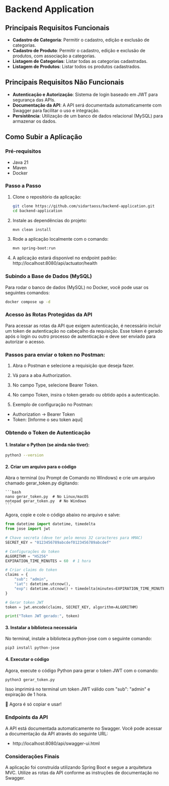 # Backend Application

## Principais Requisitos Funcionais

- **Cadastro de Categoria**: Permitir o cadastro, edição e exclusão de categorias.
- **Cadastro de Produto**: Permitir o cadastro, edição e exclusão de produtos, com associação a categorias.
- **Listagem de Categorias**: Listar todas as categorias cadastradas.
- **Listagem de Produtos**: Listar todos os produtos cadastrados.

## Principais Requisitos Não Funcionais

- **Autenticação e Autorização**: Sistema de login baseado em JWT para segurança das APIs.
- **Documentação da API**: A API será documentada automaticamente com Swagger para facilitar o uso e integração.
- **Persistência**: Utilização de um banco de dados relacional (MySQL) para armazenar os dados.

## Como Subir a Aplicação

### Pré-requisitos

- Java 21
- Maven
- Docker

### Passo a Passo

1. Clone o repositório da aplicação:
   ```bash
   git clone https://github.com/sidartaoss/backend-application.git
   cd backend-application
    ```

2. Instale as dependências do projeto:
   ```bash
   mvn clean install
   ```

3. Rode a aplicação localmente com o comando:
   ```bash
   mvn spring-boot:run
   ```
   
4. A aplicação estará disponível no endpoint padrão: http://localhost:8080/api/actuator/health

### Subindo a Base de Dados (MySQL)

Para rodar o banco de dados (MySQL) no Docker, você pode usar os seguintes comandos:

   ```bash
   docker compose up -d
   ```
### Acesso às Rotas Protegidas da API

Para acessar as rotas da API que exigem autenticação, é necessário incluir um token de autenticação no cabeçalho da requisição. Esse token é gerado após o login ou outro processo de autenticação e deve ser enviado para autorizar o acesso.

### Passos para enviar o token no Postman:

1. Abra o Postman e selecione a requisição que deseja fazer.

2. Vá para a aba Authorization.

3. No campo Type, selecione Bearer Token.

4. No campo Token, insira o token gerado ou obtido após a autenticação.

5. Exemplo de configuração no Postman:
- Authorization → Bearer Token
- Token: [Informe o seu token aqui]

### Obtendo o Token de Autenticação

#### 1. Instalar o Python (se ainda não tiver):

   ```bash
   python3 --version
   ```
#### 2. Criar um arquivo para o código

Abra o terminal (ou Prompt de Comando no Windows) e crie um arquivo chamado gerar_token.py digitando:

    ```bash
    nano gerar_token.py  # No Linux/macOS
    notepad gerar_token.py  # No Windows
    ```

Agora, copie e cole o código abaixo no arquivo e salve:

```python
from datetime import datetime, timedelta
from jose import jwt

# Chave secreta (deve ter pelo menos 32 caracteres para HMAC)
SECRET_KEY = "0123456789abcdef0123456789abcdef"

# Configurações do token
ALGORITHM = "HS256"
EXPIRATION_TIME_MINUTES = 60  # 1 hora

# Criar claims do token
claims = {
    "sub": "admin",
    "iat": datetime.utcnow(),
    "exp": datetime.utcnow() + timedelta(minutes=EXPIRATION_TIME_MINUTES)
}

# Gerar token JWT
token = jwt.encode(claims, SECRET_KEY, algorithm=ALGORITHM)

print("Token JWT gerado:", token)
```

#### 3. Instalar a biblioteca necessária

No terminal, instale a biblioteca python-jose com o seguinte comando:

```bash
pip3 install python-jose
```

#### 4. Executar o código

Agora, execute o código Python para gerar o token JWT com o comando:

```bash
python3 gerar_token.py
```

Isso imprimirá no terminal um token JWT válido com "sub": "admin" e expiração de 1 hora.

🚀 Agora é só copiar e usar!


### Endpoints da API

A API está documentada automaticamente no Swagger. Você pode acessar a documentação da API através do seguinte URL:

- http://localhost:8080/api/swagger-ui.html

### Considerações Finais

A aplicação foi construída utilizando Spring Boot e segue a arquitetura MVC.
Utilize as rotas da API conforme as instruções de documentação no Swagger.